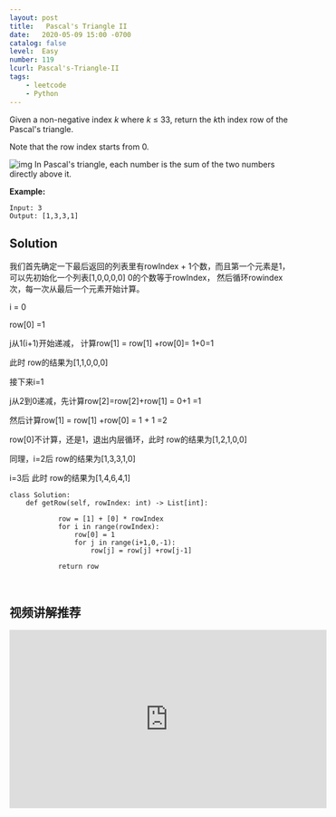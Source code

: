 ```yaml
---
layout: post
title:   Pascal's Triangle II
date:   2020-05-09 15:00 -0700
catalog: false
level:  Easy
number: 119
lcurl: Pascal's-Triangle-II
tags:
    - leetcode
    - Python
---
```


Given a non-negative index *k* where *k* ≤ 33, return the *k*th index row of the Pascal's triangle.

Note that the row index starts from 0.

![img](https://upload.wikimedia.org/wikipedia/commons/0/0d/PascalTriangleAnimated2.gif)
In Pascal's triangle, each number is the sum of the two numbers directly above it.

**Example:**

```
Input: 3
Output: [1,3,3,1]
```
## Solution
我们首先确定一下最后返回的列表里有rowIndex + 1个数，而且第一个元素是1， 可以先初始化一个列表[1,0,0,0,0] 0的个数等于rowIndex， 然后循环rowindex次，每一次从最后一个元素开始计算。

i = 0

row[0] =1

j从1(i+1)开始递减， 计算row[1] = row[1] +row[0]= 1+0=1

此时 row的结果为[1,1,0,0,0]

接下来i=1

j从2到0递减，先计算row[2]=row[2]+row[1] = 0+1 =1

然后计算row[1] = row[1] +row[0] = 1 + 1 =2

row[0]不计算，还是1，退出内层循环，此时 row的结果为[1,2,1,0,0]

同理，i=2后  row的结果为[1,3,3,1,0]

i=3后 此时 row的结果为[1,4,6,4,1]

```
class Solution:
    def getRow(self, rowIndex: int) -> List[int]:

            row = [1] + [0] * rowIndex
            for i in range(rowIndex):
                row[0] = 1
                for j in range(i+1,0,-1):
                    row[j] = row[j] +row[j-1]
            
            return row
    
            
```


## 视频讲解推荐

<iframe width="560" height="315" src="https://www.youtube.com/embed/PKiV5HhnfDw" frameborder="0" allow="accelerometer; autoplay; encrypted-media; gyroscope; picture-in-picture" allowfullscreen></iframe>